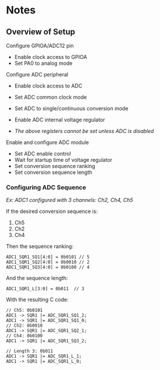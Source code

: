 # Notes

## Overview of Setup
Configure GPIOA/ADC12 pin
- Enable clock access to GPIOA
- Set PA0 to analog mode

Configure ADC peripheral
- Enable clock access to ADC
- Set ADC common clock mode
- Set ADC to single/continuous conversion mode
- Enable ADC internal voltage regulator

- *The above registers cannot be set unless ADC is disabled*

Enable and configure ADC module
- Set ADC enable control
- Wait for startup time of voltage regulator
- Set conversion sequence ranking
- Set conversion sequence length

### Configuring ADC Sequence
*Ex: ADC1 configured with 3 channels: Ch2, Ch4, Ch5*

If the desired conversion sequence is:
1. Ch5
2. Ch2
3. Ch4

Then the sequence ranking:

    ADC1_SQR1_SQ1[4:0] = 0b0101 // 5
    ADC1_SQR1_SQ2[4:0] = 0b0010 // 2
    ADC1_SQR1_SQ3[4:0] = 0b0100 // 4

And the sequence length:

    ADC1_SQR1_L[3:0] = 0b011  // 3

With the resulting C code:

    // Ch5: 0b0101
    ADC1 -> SQR1 |= ADC_SQR1_SQ1_2;
    ADC1 -> SQR1 |= ADC_SQR1_SQ1_0;
    // Ch2: 0b0010
    ADC1 -> SQR1 |= ADC_SQR1_SQ2_1;
    // Ch4: 0b0100
    ADC1 -> SQR1 |= ADC_SQR1_SQ3_2;

    // Length 3: 0b011
    ADC1 -> SQR1 |= ADC_SQR1_L_1;
    ADC1 -> SQR1 |= ADC_SQR1_L_0;
